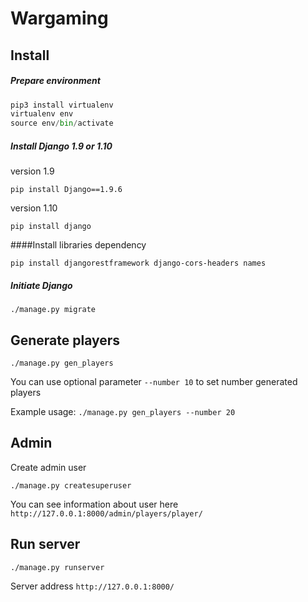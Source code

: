 # Wargaming

## Install

##### Prepare environment

```python
pip3 install virtualenv
virtualenv env
source env/bin/activate
```
#####  Install Django 1.9 or 1.10

version 1.9
```apple js
pip install Django==1.9.6 
```
version 1.10
```apple js
pip install django
```
####Install libraries dependency

```
pip install djangorestframework django-cors-headers names
```

##### Initiate Django

```
./manage.py migrate
```

## Generate players

```
./manage.py gen_players
```

You can use optional parameter ``--number 10`` to set number generated players

Example usage: ``./manage.py gen_players --number 20``

## Admin

Create admin user
```
./manage.py createsuperuser
```

You can see information about user here
``http://127.0.0.1:8000/admin/players/player/``


## Run server
```
./manage.py runserver
```

Server address ``http://127.0.0.1:8000/`` 

